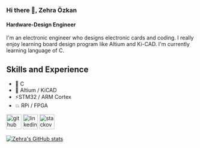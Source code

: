 ### Hi there 👋, Zehra Özkan
#### Hardware-Design Engineer
I'm an electronic engineer who designs electronic cards and coding. I really enjoy learning board design program like Altium and Ki-CAD. I'm currently learning language of C.

## Skills and Experience 
* 🔭 C
* 🌟 Altium / KiCAD
* ⚡STM32 / ARM Cortex  
* 💥 RPi / FPGA
 



[<img src='https://cdn.jsdelivr.net/npm/simple-icons@3.0.1/icons/github.svg' alt='github' height='40'>](https://github.com/zhrzkn)  [<img src='https://cdn.jsdelivr.net/npm/simple-icons@3.0.1/icons/linkedin.svg' alt='linkedin' height='40'>](https://www.linkedin.com/in/zehra-ozkan/)  [<img src='https://cdn.jsdelivr.net/npm/simple-icons@3.0.1/icons/stackoverflow.svg' alt='stackoverflow' height='40'>](https://stackoverflow.com/users/18211441/zehra)  





[![Zehra's GitHub stats](https://github-readme-stats.vercel.app/api?username=zhrzkn)](https://github.com/anuraghazra/github-readme-stats)





